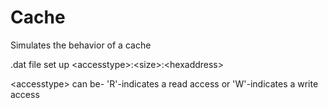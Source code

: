 # Cache
Simulates the behavior of a cache

.dat file set up \<accesstype>:\<size>:\<hexaddress>

\<accesstype> can be-
'R'-indicates a read access
or 'W'-indicates a write access
